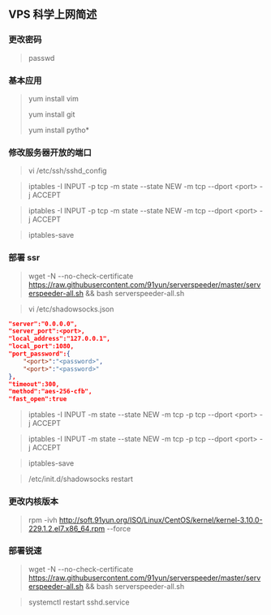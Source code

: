 ## VPS 科学上网简述

### 更改密码

> passwd

### 基本应用

> yum install vim
>
> yum install git
>
> yum install pytho*

### 修改服务器开放的端口

> vi /etc/ssh/sshd_config

> iptables -I INPUT -p tcp -m state --state NEW -m tcp --dport \<port\> -j ACCEPT

> iptables -I INPUT -p tcp -m state --state NEW -m tcp --dport \<port\> -j ACCEPT

> iptables-save

### 部署 ssr

> wget -N --no-check-certificate https://raw.githubusercontent.com/91yun/serverspeeder/master/serverspeeder-all.sh && bash serverspeeder-all.sh

> vi /etc/shadowsocks.json

```json
"server":"0.0.0.0",
"server_port":<port>,
"local_address":"127.0.0.1",
"local_port":1080,
"port_password":{
    "<port>":"<password>",
    "<port>":"<password>"
},
"timeout":300,
"method":"aes-256-cfb",
"fast_open":true
```

> iptables -I INPUT -m state --state NEW -m tcp -p tcp --dport \<port\> -j ACCEPT

> iptables -I INPUT -m state --state NEW -m tcp -p tcp --dport \<port\> -j ACCEPT

> iptables-save

> /etc/init.d/shadowsocks restart


### 更改内核版本

> rpm -ivh http://soft.91yun.org/ISO/Linux/CentOS/kernel/kernel-3.10.0-229.1.2.el7.x86_64.rpm --force

### 部署锐速

> wget -N --no-check-certificate https://raw.githubusercontent.com/91yun/serverspeeder/master/serverspeeder-all.sh && bash serverspeeder-all.sh

> systemctl restart sshd.service
